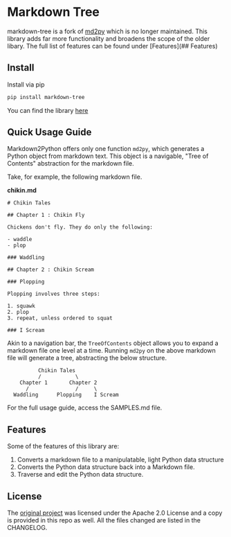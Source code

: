 # Markdown Tree

markdown-tree is a fork of [md2py](https://github.com/alvinwan/md2py) which is no longer maintained. This library adds far more functionality and broadens the scope of the older libary. The full list of features can be found under [Features](## Features)

## Install 

Install via pip
```bash
pip install markdown-tree
```

You can find the library [here](nil)

## Quick Usage Guide 

Markdown2Python offers only one function `md2py`, which generates a Python
object from markdown text. This object is a navigable, "Tree of Contents"
abstraction for the markdown file.

Take, for example, the following markdown file.

**chikin.md**

```
# Chikin Tales

## Chapter 1 : Chikin Fly

Chickens don't fly. They do only the following:

- waddle
- plop

### Waddling

## Chapter 2 : Chikin Scream

### Plopping

Plopping involves three steps:

1. squawk
2. plop
3. repeat, unless ordered to squat

### I Scream
```

Akin to a navigation bar, the `TreeOfContents` object allows you to expand a
markdown file one level at a time. Running `md2py` on the above markdown file
will generate a tree, abstracting the below structure.

```
          Chikin Tales
          /           \
    Chapter 1       Chapter 2
      /               /     \
  Waddling      Plopping    I Scream
```

For the full usage guide, access the SAMPLES.md file.

## Features 

Some of the features of this library are:
1. Converts a markdown file to a manipulatable, light Python data structure 
2. Converts the Python data structure back into a Markdown file.
3. Traverse and edit the Python data structure. 

## License 
The [original project](https://github.com/alvinwan/md2py) was licensed under the Apache 2.0 License and a copy is provided in this repo as well. All the files changed are listed in the CHANGELOG. 
